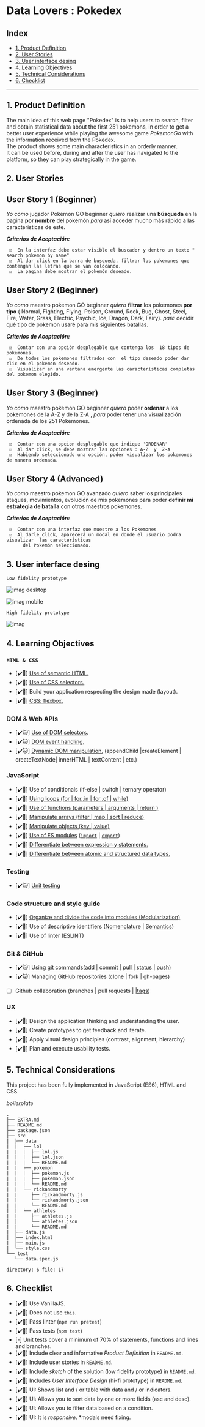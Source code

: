 # Data Lovers : Pokedex 

## Index

* [1. Product Definition](#1-product-definition)
* [2. User Stories](#2-user-stories)
* [3. User interface desing](#3-user-interface-desing)
* [4. Learning Objectives](#4-learning-objectives)
* [5. Technical Considerations](#5-technical-considerations)
* [6. Checklist](#6-checklist)

***



## 1. Product Definition

     
The main idea of this web page "Pokedex" is to help users to search, filter and obtain statistical data about the first 251 pokemons, in order to get a better user experience while playing the awesome game _PokemonGo_ with the information received from the Pokedex. <br>
The product shows some main characteristics in an orderly manner. <br>
It can be used before, during and after the user has navigated to the platform, so they can play strategically in the game.   



## 2. User Stories



## User Story 1 (Beginner)
 _Yo como_ jugador Pokémon GO beginner _quiero_ realizar una **búsqueda** en la pagina **por nombre** del
pokemón _para_ así acceder mucho más rápido a las características de este.

**_Criterios de Aceptación:_** 

     ☑️  En la interfaz debe estar visible el buscador y dentro un texto " search pokemon by name"
     ☑️  Al dar click en la barra de busqueda, filtrar los pokemones que contengan las letras que se van colocando.
     ☑️  La pagina debe mostrar el pokemón deseado.


## User Story 2 (Beginner)
 _Yo como_ maestro pokemon GO beginner _quiero_ **filtrar** los pokemones **por tipo** ( Normal, Fighting,
 Flying, Poison, Ground, Rock, Bug, Ghost, Steel, Fire, Water, Grass, Electric, Psychic, Ice,
 Dragon, Dark, Fairy). _para_ decidir qué tipo de pokemon usaré para mis siguientes batallas.

  **_Criterios de Aceptación:_**

     ☑️  Contar con una opción desplegable que contenga los  18 tipos de pokemones. 
     ☑️  De todos los pokemones filtrados con  el tipo deseado poder dar clic en el pokemon deseado.
     ☑️  Visualizar en una ventana emergente las características completas del pokemon elegido.


## User Story 3 (Beginner)
_Yo como_ maestro pokemon GO beginner _quiero_ poder **ordenar** a los pokemones de la A-Z y de la
Z-A , _para_ poder tener una visualización ordenada de los 251 Pokemones.

**_Criterios de Aceptación:_** 

     ☑️  Contar con una opcion desplegable que indique 'ORDENAR' 
     ☑️  Al dar click, se debe mostrar las opciones : A-Z  y  Z-A
     ☑️  Habiendo seleccionado una opción, poder visualizar los pokemones de manera ordenada.
 

## User Story 4 (Advanced)
_Yo como_ maestro pokemon GO avanzado _quiero_ saber los principales ataques, movimientos, evolución
 de mis pokemones para poder **definir mi estrategia de batalla** con otros maestros pokemones.

**_Criterios de Aceptación:_** 

     ☑️  Contar con una interfaz que muestre a los Pokemones  
     ☑️  Al darle click, aparecerá un modal en donde el usuario podra visualizar  las características
          del Pokemón seleccionado.


## 3. User interface desing


 `Low fidelity prototype`

![imag desktop](https://raw.githubusercontent.com/mysticBel/LIM015-data-lovers/main/src/design/design-1.png)

![imag mobile](https://raw.githubusercontent.com/mysticBel/LIM015-data-lovers/main/src/design/design-2.png)

 `High fidelity prototype` 

 ![imag](https://raw.githubusercontent.com/mysticBel/Pokedex/main/src/IMG/design-final.png)

## 4. Learning Objectives

### `HTML & CSS`

* [✔️🐳] [Use of semantic HTML.](https://developer.mozilla.org/en-US/docs/Glossary/Semantics#Semantics_in_HTML)
* [✔️🐳] [Use of CSS selectors.](https://css-tricks.com/almanac/selectors/)
* [✔️🐳] Build your application respecting the design made (layout).
* [✔️🐳] [CSS: flexbox.](https://css-tricks.com/snippets/css/a-guide-to-flexbox/)

### DOM & Web APIs

* [✔️🐱] [Use of DOM selectors](https://developer.mozilla.org/es/docs/Referencia_DOM_de_Gecko/Localizando_elementos_DOM_usando_selectores).
* [✔️🐱] [DOM event handling.](https://www.w3schools.com/js/js_events.asp)
* [✔️🐱] [Dynamic DOM manipulation.](https://developer.mozilla.org/es/docs/Referencia_DOM_de_Gecko/Introducci%C3%B3n)
(appendChild |createElement | createTextNode| innerHTML | textContent | etc.)

### JavaScript

* [✔️🐼] Use of conditionals (if-else | switch | ternary operator)
* [✔️🐼] [Using loops (for | for..in | for..of | while)](https://developer.mozilla.org/es/docs/Web/JavaScript/Guide/Bucles_e_iteraci%C3%B3n)
* [✔️🐼] [Use of functions (parameters | arguments | return )](https://developer.mozilla.org/es/docs/Web/JavaScript/Referencia/Funciones)
* [✔️🐼] [Manipulate arrays (filter | map | sort | reduce)](https://code.tutsplus.com/es/tutorials/how-to-use-map-filter-reduce-in-javascript--cms-26209)
* [✔️🐼] [Manipulate objects (key | value)](https://developer.mozilla.org/es/docs/Web/JavaScript/Referencia/Objetos_globales/Object)
* [✔️🐼] [Use of ES modules](https://developer.mozilla.org/es/docs/Web/JavaScript/Guide/M%C3%B3dulos) ([`import`](https://developer.mozilla.org/en-US/docs/Web/JavaScript/Reference/Statements/import)
| [`export`](https://developer.mozilla.org/en-US/docs/Web/JavaScript/Reference/Statements/export))
* [✔️🐼] [Differentiate between expression y statements.](https://openclassrooms.com/en/courses/4309531-descubre-las-funciones-en-javascript/5108986-diferencia-entre-expresion-y-sentencia)
* [✔️🐼] [Differentiate between atomic and structured data types.](https://developer.mozilla.org/es/docs/Web/JavaScript/Data_structures)

### Testing

* [✔️🐱] [Unit testing](https://jestjs.io/docs/es-ES/getting-started)

### Code structure and style guide

* [✔️🐼] [Organize and divide the code into modules (Modularization)](https://medium.com/@sebastianpaduano/modularizaci%C3%B3n-en-javascript-538bd6c75fa)
* [✔️🐼] Use of descriptive identifiers ([Nomenclature](http://snowdream.github.io/javascript-style-guide/javascript-style-guide/es/naming-conventions.html) | [Semantics](https://geekytheory.com/semantica-coder))
* [✔️🐼] Use of linter (ESLINT)

### Git & GitHub

* [✔️🐱] [Using git commands(add | commit | pull | status | push)](https://github.com/jlord/git-it-electron)
* [✔️🐱] Managing GitHub repositories (clone | fork | gh-pages)
* [ ] Github collaboration (branches | pull requests | |[tags](https://git-scm.com/book/en/v2/Git-Basics-Tagging))

### UX

* [✔️🦄] Design the application thinking and understanding the user.
* [✔️🦄] Create prototypes to get feedback and iterate.
* [✔️🦄] Apply visual design principles (contrast, alignment, hierarchy)
* [✔️🦄] Plan and execute usability tests.



## 5. Technical Considerations

This project has been fully implemented in JavaScript
(ES6), HTML and CSS.

 _boilerplate_

```text
.
├── EXTRA.md
├── README.md
├── package.json
├── src
|  ├── data 
|  |  ├── lol
|  |  |  ├── lol.js
|  |  |  ├── lol.json
|  |  |  └── README.md
|  |  ├── pokemon
|  |  |  ├── pokemon.js
|  |  |  ├── pokemon.json
|  |  |  └── README.md
|  |  └── rickandmorty
|  |     ├── rickandmorty.js
|  |     └── rickandmorty.json
|  |     └── README.md
|  |  └── athletes
|  |     ├── athletes.js
|  |     └── athletes.json
|  |     └── README.md
|  ├── data.js
|  ├── index.html
|  ├── main.js
|  └── style.css
└── test
   └── data.spec.js

directory: 6 file: 17
```

## 6. Checklist


* [✔️🐶] Use VanillaJS.
* [✔️🐶] Does not use `this`.
* [✔️🐶] Pass linter (`npm run pretest`)
* [✔️🐶] Pass tests (`npm test`)
* [-] Unit tests cover a minimum of 70% of statements, functions and
  lines and branches.
* [✔️🐶] Include clear and informative _Product Definition_ in `README.md`.
* [✔️🐶] Include user stories in `README.md`.
* [✔️🐶] Include _sketch_ of the solution (low fidelity prototype) in
  `README.md`.
* [✔️🐶] Includes _User Interface Design_ (hi-fi prototype)
  in `README.md`.
* [✔️🐶] UI: Shows list and / or table with data and / or indicators.
* [✔️🐶] UI: Allows you to sort data by one or more fields (asc and desc).
* [✔️🐶] UI: Allows you to filter data based on a condition.
* [✔️🐶] UI: It is _responsive_. *modals need fixing.
